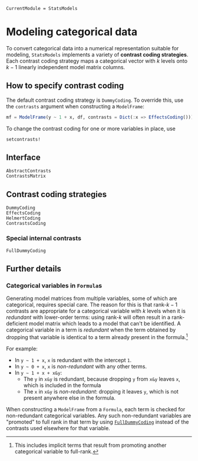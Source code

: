 ```@meta
CurrentModule = StatsModels
```

# Modeling categorical data

To convert categorical data into a numerical representation suitable for
modeling, `StatsModels` implements a variety of __contrast coding strategies__.
Each contrast coding strategy maps a categorical vector with $k$ levels onto
$k-1$ linearly independent model matrix columns.

## How to specify contrast coding

The default contrast coding strategy is `DummyCoding`.  To override this, use
the `contrasts` argument when constructing a `ModelFrame`:

```julia
mf = ModelFrame(y ~ 1 + x, df, contrasts = Dict(:x => EffectsCoding()))
```

To change the contrast coding for one or more variables in place, use

```@docs
setcontrasts!
```

## Interface

```@docs
AbstractContrasts
ContrastsMatrix
```

## Contrast coding strategies

```@docs
DummyCoding
EffectsCoding
HelmertCoding
ContrastsCoding
```

### Special internal contrasts

```@docs
FullDummyCoding
```

## Further details

### Categorical variables in `Formula`s

Generating model matrices from multiple variables, some of which are
categorical, requires special care.  The reason for this is that rank-$k-1$
contrasts are appropriate for a categorical variable with $k$ levels when it is
_redundant_ with lower-order terms: using rank-$k$ will often result in a
rank-deficient model matrix which leads to a model that can't be identified.  A
categorical variable in a term is _redundant_ when the term obtained by dropping
that variable is identical to a term already present in the
formula.[^implicit-terms]

For example: 
* In `y ~ 1 + x`, `x` is redundant with the intercept `1`.
* In `y ~ 0 + x`, `x` is _non-redundant_ with any other terms.
* In `y ~ 1 + x + x&y`:
    * The `y` in `x&y` is redundant, because dropping `y` from `x&y` leaves `x`,
      which is included in the formula
    * The `x` in `x&y` is _non-redundant_: dropping it leaves `y`, which is not
      present anywhere else in the formula.

When constructing a `ModelFrame` from a `Formula`, each term is checked for
non-redundant categorical variables.  Any such non-redundant variables are
"promoted" to full rank in that term by using [`FullDummyCoding`](@ref) instead
of the contrasts used elsewhere for that variable.

[^implicit-terms]: This includes implicit terms that result from promoting
    another categorical variable to full-rank.

